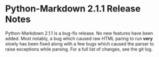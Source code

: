 Python-Markdown 2.1.1 Release Notes
===================================

Python-Markdown 2.1.1 is a bug-fix release. No new features have been added.
Most notably, a bug which caused raw HTML paring to run __very__ slowly has
been fixed along with a few bugs which caused the parser to raise exceptions
while parsing. For a full list of changes, see the git log.
